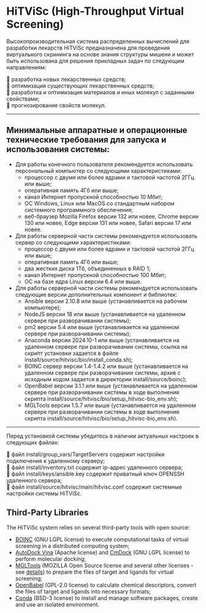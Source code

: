# HiTViSc (High-Throughput Virtual Screening)

Высокопроизводительная система распределенных вычислений для разработки лекарств HiTViSc предназначена для проведения виртуального скрининга на основе знания структуры мишени и может быть использована для решения прикладных задач по следующим направлениям:

:pill: разработка новых лекарственных средств;  
:pill: оптимизация существующих лекарственных средств;  
:pill: разработка и оптимизация материалов и иных молекул с заданными свойствами;  
:pill: прогнозирование свойств молекул.

____

## Минимальные аппаратные и операционные технические требования для запуска и использования системы:
- Для работы конечного пользователя рекомендуется использовать персональный компьютер со следующими характеристиками:
	- процессор с двумя или более ядрами и тактовой частотой 2ГГц или выше;
	- оперативная память 4Гб или выше;
	- канал Интернет пропускной способностью 10 Мбит;
	- ОС Windows, Linux или MacOS со стандартным набором системного программного обеспечения;
	- веб-браузер Mozilla Firefox версии 132 или новее, Chrome версии 130 или новее, Edge версии 131 или новее, Safari версии 17 или новее.
- Для работы серверной части системы рекомендуется использовать сервер со следующими характеристиками:
	- процессор с двумя или более ядрами и тактовой частотой 2ГГц или выше;
	- оперативная память 4Гб или выше;
	- два жестких диска 1Тб, объединенных в RAID 1;
	- канал Интернет пропускной способностью 100 Мбит;
	- ОС на базе ядра Linux версии 6.4 или выше. 
- Для работы серверной части системы рекомендуется использовать следующие версии дополнительных компонент и библиотек:
	- Ansible версии 2.10.8 или выше (устанавливается на рабочем компьютере);
	- NodeJS версии 18 или выше (устанавливается на удаленном сервере при разворачивании системы);
 	- pm2 версии 5.4 или выше (устанавливается на удаленном сервере при разворачивании системы);
	- Anaconda версии 2024.10-1 или выше (устанавливается на удаленном сервере при разворачивании системы, ссылка на скрипт установки задается в файле install/source/hitvisc/bio/install_conda.sh);
	- BOINC сервер версии 1.4-1.4.2 или выше (устанавливается на удаленном сервере при разворачивании системы, архив с исходным кодом задается в директории install/source/boinc);
	- OpenBabel версии 3.1.1 или выше (устанавливается на удаленном сервере при разворачивании системы в ходе выполнения скрипта install/source/hitvisc/bio/setup_hitvisc-bio_env.sh);
	- MGLTools версии 1.5.7 или выше (устанавливается на удаленном сервере при разворачивании системы в ходе выполнения скрипта install/source/hitvisc/bio/setup_hitvisc-bio_env.sh).
____
Перед установкой системы убедитесь в наличии актуальных настроек в следующих файлах:

:key: файл install/group_vars/TargetServers содержит настройки подключения к удаленному серверу;  
:key: файл install/inventory.txt содержит ip-адрес удаленного сервера;  
:key: файл install/keys/ansible.key содержит приватный ключ OPENSSH удаленного сервера;  
:key: файл install/source/hitvisc/main/hitvisc.conf содержит системные настройки системы HiTViSc.

## Third-Party Libraries

The HiTViSc system relies on several third-party tools with open source:

- [BOINC](https://boinc.berkeley.edu/) (GNU LGPL license) to execute computational tasks of virtual screening in a distributed computing system;
- [AutoDock Vina](https://vina.scripps.edu/) (Apache license) and [CmDock](https://gitlab.com/Jukic/cmdock/) (GNU LGPL license) to perform molecular docking;
- [MGLTools](http://mgltools.scripps.edu/) (MOZILLA Open Source license and several other licenses - see [details](http://mgltools.scripps.edu/downloads/license-agreements)) to prepare the files of target and ligands for virtual screening;
- [OpenBabel](https://openbabel.github.io/) (GPL-2.0 license) to calculate chemical descriptors, convert the files of target and ligands into necessary formats;
- [Conda](https://github.com/conda/conda) (BSD-3 license) to install and manage software packages, create and use an isolated environment.




